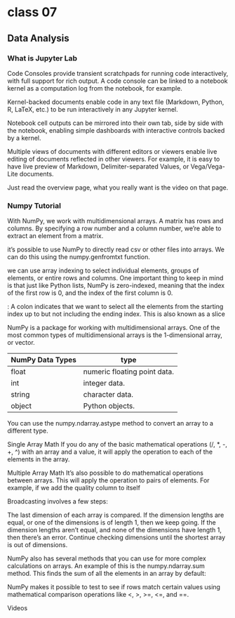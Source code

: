 # class 07
## Data Analysis
### What is Jupyter Lab

Code Consoles provide transient scratchpads for running code interactively, with full support for rich output. A code console can be linked to a notebook kernel as a computation log from the notebook, for example.

Kernel-backed documents enable code in any text file (Markdown, Python, R, LaTeX, etc.) to be run interactively in any Jupyter kernel.

Notebook cell outputs can be mirrored into their own tab, side by side with the notebook, enabling simple dashboards with interactive controls backed by a kernel.

Multiple views of documents with different editors or viewers enable live editing of documents reflected in other viewers. For example, it is easy to have live preview of Markdown, Delimiter-separated Values, or Vega/Vega-Lite documents.

Just read the overview page, what you really want is the video on that page.


### Numpy Tutorial

With NumPy, we work with multidimensional arrays. A matrix has rows and columns. By specifying a row number and a column number, we’re able to extract an element from a matrix.

it’s possible to use NumPy to directly read csv or other files into arrays. We can do this using the numpy.genfromtxt function.

we can use array indexing to select individual elements, groups of elements, or entire rows and columns. One important thing to keep in mind is that just like Python lists, NumPy is zero-indexed, meaning that the index of the first row is 0, and the index of the first column is 0.

: A colon indicates that we want to select all the elements from the starting index up to but not including the ending index. This is also known as a slice

NumPy is a package for working with multidimensional arrays. One of the most common types of multidimensional arrays is the 1-dimensional array, or vector.

|NumPy Data Types	|type|
|------ | ------|
|float|	numeric floating point data.|
|int	|integer data.|
|string	|character data.|
|object|	Python objects.|

You can use the numpy.ndarray.astype method to convert an array to a different type.

Single Array Math If you do any of the basic mathematical operations (/, *, -, +, ^) with an array and a value, it will apply the operation to each of the elements in the array.

Multiple Array Math It’s also possible to do mathematical operations between arrays. This will apply the operation to pairs of elements. For example, if we add the quality column to itself

Broadcasting involves a few steps:

The last dimension of each array is compared. If the dimension lengths are equal, or one of the dimensions is of length 1, then we keep going. If the dimension lengths aren’t equal, and none of the dimensions have length 1, then there’s an error. Continue checking dimensions until the shortest array is out of dimensions.

NumPy also has several methods that you can use for more complex calculations on arrays. An example of this is the numpy.ndarray.sum method. This finds the sum of all the elements in an array by default:

NumPy makes it possible to test to see if rows match certain values using mathematical comparison operations like <, >, >=, <=, and ==.

Videos